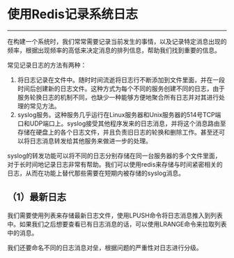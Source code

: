 # 使用Redis记录系统日志 #
---------

在构建一个系统时，我们常常需要记录当前发生的事情，以及记录特定消息出现的频率，根据出现频率的高低来决定消息的排列信息，帮助我们找到重要的信息。

常见记录日志的方法有两种：
1. 将日志记录在文件中。随时时间流逝将日志行不断添加到文件里面，并在一段时间后创建新的日志文件。这种方式为每个不同的服务创建不同的日志，由于服务轮换日志的机制不同，也缺少一种能够方便地聚合所有日志并对其进行处理的常见方法。
2. syslog服务。这种服务几乎运行在Linux服务器和Unix服务器的514号TCP端口和UDP端口上。syslog接受其他程序发来的日志消息，并将这个消息路由至存储在硬盘上的各个日志文件，并且负责旧日志的轮换和删除工作。甚至还可以将日志消息转发给其他服务来做进一步的处理。

syslog的转发功能可以将不同的日志分别存储在同一台服务器的多个文件里面，对于长时间地记录日志非常有帮助。我们可以使用redis来存储与时间紧密相关的日志，从而在功能上替代那些需要在短期内被存储的syslog消息。

## （1）最新日志 ##

我们需要使用列表来存储最新日志文件，使用LPUSH命令将日志消息推入到列表中。如果我们之后想要查看已有日志消息的话，可以使用LRANGE命令来拉取列表中的消息。

我们还要命名不同的日志消息对垒，根据问题的严重性对日志进行分级。
